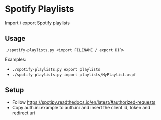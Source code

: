 # Spotify Playlists

Import / export Spotify playlists


## Usage

    ./spotify-playlists.py <import FILENAME / export DIR>

Examples:

* `./spotify-playlists.py export playlists`
* `./spotify-playlists.py import playlists/MyPlaylist.xspf`


## Setup

* Follow <https://spotipy.readthedocs.io/en/latest/#authorized-requests>
* Copy auth.ini.example to auth.ini and insert the client id, token and redirect uri
